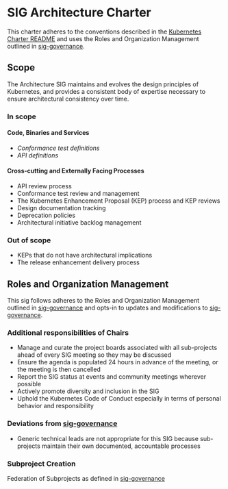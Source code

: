 # SIG Architecture Charter

This charter adheres to the conventions described in the [Kubernetes Charter README] and uses
the Roles and Organization Management outlined in [sig-governance].

## Scope

The Architecture SIG maintains and evolves the design principles of Kubernetes, and provides a consistent body of expertise necessary to ensure architectural consistency over time.

### In scope

#### Code, Binaries and Services

- *Conformance test definitions*
- *API definitions*

#### Cross-cutting and Externally Facing Processes

- API review process
- Conformance test review and management
- The Kubernetes Enhancement Proposal (KEP) process and KEP reviews
- Design documentation tracking
- Deprecation policies
- Architectural initiative backlog management

### Out of scope

- KEPs that do not have architectural implications
- The release enhancement delivery process

## Roles and Organization Management

This sig follows adheres to the Roles and Organization Management outlined in [sig-governance]
and opts-in to updates and modifications to [sig-governance].

### Additional responsibilities of Chairs

- Manage and curate the project boards associated with all sub-projects ahead of every SIG meeting so they may be discussed
- Ensure the agenda is populated 24 hours in advance of the meeting, or the meeting is then cancelled
- Report the SIG status at events and community meetings wherever possible
- Actively promote diversity and inclusion in the SIG
- Uphold the Kubernetes Code of Conduct especially in terms of personal behavior and responsibility

### Deviations from [sig-governance]

- Generic technical leads are not appropriate for this SIG because sub-projects maintain their own documented, accountable processes

### Subproject Creation

Federation of Subprojects as defined in [sig-governance]

[sig-governance]: https://github.com/kubernetes/community/blob/master/committee-steering/governance/sig-governance.md
[sig-subprojects]: https://github.com/kubernetes/community/blob/master/sig-architecture/README.md#subprojects
[Kubernetes Charter README]: https://github.com/kubernetes/community/blob/master/committee-steering/governance/README.md
